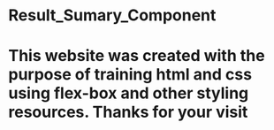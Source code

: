 # Result_Sumary_Component
 [Site]: https://jeduardorj.github.io/Result_Sumary_Component/
 # This website was created with the purpose of training html and css using flex-box and other styling resources. Thanks for your visit

 [SITE]:https://jeduardorj.github.io/Result_Sumary_Component/